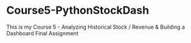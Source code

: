 # Course5-PythonStockDash
This is my Course 5 - Analyzing Historical Stock / Revenue &amp; Building a Dashboard Final Assignment
